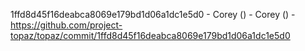1ffd8d45f16deabca8069e179bd1d06a1dc1e5d0 - Corey () - Corey () - https://github.com/project-topaz/topaz/commit/1ffd8d45f16deabca8069e179bd1d06a1dc1e5d0
